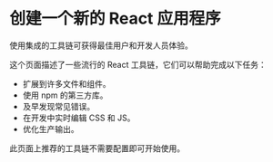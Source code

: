 # 创建一个新的 React 应用程序

使用集成的工具链可获得最佳用户和开发人员体验。

这个页面描述了一些流行的 React 工具链，它们可以帮助完成以下任务：

* 扩展到许多文件和组件。
* 使用 npm 的第三方库。
* 及早发现常见错误。
* 在开发中实时编辑 CSS 和 JS。
* 优化生产输出。

此页面上推荐的工具链不需要配置即可开始使用。